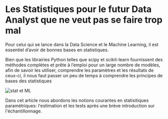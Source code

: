 # Les Statistiques pour le futur Data Analyst que ne veut pas se faire trop mal

Pour celui qui se lance dans la Data Science et le Machine Learning, il est essentiel d’avoir de bonnes bases en statistiques. 

Bien que les librairies Python telles que scipy et scikit-learn fournissent des méthodes complètes et prête à l’emploi pour un large nombre de modèles, afin de savoir les utiliser, comprendre les paramètres et les résultats de ceux-ci, il nous faut passer un peu de temps à comprendre les principes de bases des statistiques

![stat et ML](https://www.justaskgemalto.com/fr/quest-ce-que-lintelligence-artificielle-et-le-machine-learning/)

Dans cet article nous abordons les notions courantes en statisitiques paramétriques: l'estimation et les tests après une brève introduction sur l'échantillonnage.
